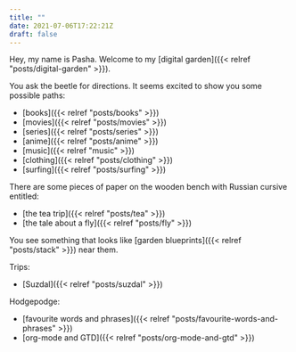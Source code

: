 ```yaml
---
title: ""
date: 2021-07-06T17:22:21Z
draft: false
---
```

Hey, my name is Pasha. Welcome to my [digital garden]({{< relref "posts/digital-garden" >}}).

You ask the beetle for directions. It seems excited to show you some possible paths:
* [books]({{< relref "posts/books" >}})
* [movies]({{< relref "posts/movies" >}})
* [series]({{< relref "posts/series" >}})
* [anime]({{< relref "posts/anime" >}})
* [music]({{< relref "music" >}})
* [clothing]({{< relref "posts/clothing" >}})
* [surfing]({{< relref "posts/surfing" >}})

There are some pieces of paper on the wooden bench with Russian cursive entitled:
* [the tea trip]({{< relref "posts/tea" >}})
* [the tale about a fly]({{< relref "posts/fly" >}})

You see something that looks like [garden blueprints]({{< relref "posts/stack" >}}) near them.

Trips:
* [Suzdal]({{< relref "posts/suzdal" >}})

Hodgepodge:
* [favourite words and phrases]({{< relref "posts/favourite-words-and-phrases" >}})
* [org-mode and GTD]({{< relref "posts/org-mode-and-gtd" >}})
